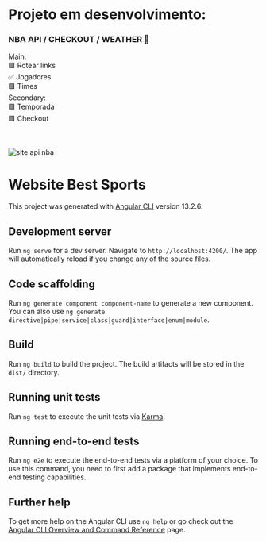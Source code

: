 
# Projeto em desenvolvimento:

### NBA API / CHECKOUT / WEATHER  🏀
Main: <br/>
🟩 Rotear links <br/>
✅ Jogadores <br/>
🟩 Times <br/>
Secondary: <br/>
🟩 Temporada <br/>
🟩 Checkout <br/>

<br/>

![site api nba](https://user-images.githubusercontent.com/65719821/158680772-d58cc50c-ddb7-4952-8325-7bd06eed1c8b.png)




# Website Best Sports


This project was generated with [Angular CLI](https://github.com/angular/angular-cli) version 13.2.6.

## Development server

Run `ng serve` for a dev server. Navigate to `http://localhost:4200/`. The app will automatically reload if you change any of the source files.

## Code scaffolding

Run `ng generate component component-name` to generate a new component. You can also use `ng generate directive|pipe|service|class|guard|interface|enum|module`.

## Build

Run `ng build` to build the project. The build artifacts will be stored in the `dist/` directory.

## Running unit tests

Run `ng test` to execute the unit tests via [Karma](https://karma-runner.github.io).

## Running end-to-end tests

Run `ng e2e` to execute the end-to-end tests via a platform of your choice. To use this command, you need to first add a package that implements end-to-end testing capabilities.

## Further help

To get more help on the Angular CLI use `ng help` or go check out the [Angular CLI Overview and Command Reference](https://angular.io/cli) page.
